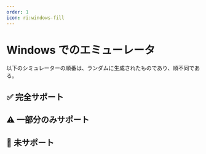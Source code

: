 ```yaml
---
order: 1
icon: ri:windows-fill
---
```


# Windows でのエミューレータ

以下のシミュレーターの順番は、ランダムに生成されたものであり、順不同である。

<script setup>
import MarkdownIt from 'markdown-it'
import MarkdownItAnchor from 'markdown-it-anchor'

const shuffleArray = (array) => {
    for (let i = array.length - 1; i > 0; i--) {
        const j = Math.floor(Math.random() * (i + 1));
        [array[i], array[j]] = [array[j], array[i]];
    }
    return array;
}

const fullySupport = shuffleArray([
    {
        name: 'Bluestacks 5',
        link: 'https://www.bluestacks.com/ja/index.html',
        note: 'サポートされています。エミュレーターの `設定` - `上位設定` で `Android Debug Bridge`をONにする必要があります。\n\n- ネットワーク環境が悪い場合は [オフラインパッケージ](https://support.bluestacks.com/hc/zh-tw/articles/4402611273485-BlueStacks-5-%E9%9B%A2%E7%B7%9A%E5%AE%89%E8%A3%9D%E7%A8%8B%E5%BC%8F)をダウンロードしてください。\n- adbポート番号が不規則に変化し続け、起動するたびに同じでない場合は、お使いのコンピュータが [Hyper-V](https://support.bluestacks.com/hc/ja/articles/4415238471053-BlueStacks-5-Hyper-V%E3%81%8C%E6%9C%89%E5%8A%B9%E3%81%AB%E3%81%AA%E3%81%A3%E3%81%A6%E3%81%84%E3%82%8BWindows-10%E3%81%A8Windows-11%E3%81%AB%E3%81%8A%E3%81%91%E3%82%8B%E3%82%B7%E3%82%B9%E3%83%86%E3%83%A0%E8%A6%81%E4%BB%B6)を有効にしている可能性があります，\nこのような状況に対して、MAAはポート番号を自動的に取得する小さなバックドアを提供しています。この機能がは動作しません/複数のエミュレータが必要/複数のエミュレータコアがインストールされているの場合は [よくある質問](../よくある質問.html#blue-stackエミュレータが起動するたびにポート番号が異なるhyper-v) を参照して変更してください。Hyper-V は管理者として実行されるため、エミュレーターの自動シャットダウンや接続の自動検出など、adb を伴わない操作でも MAA を管理者として実行する必要があります。',
    },
    {
        name: 'MuMu Player',
        link: 'https://www.mumuplayer.com/',
        note: 'サポートされています、[スクリーンショット強化モード](../connection.html#MuMu スクリーンショット強化モード)の追加サポートもある。 Hyper-Vとの互換性が確認されています。\n\n- “完了後にエミュレータを終了する”機能に異常が発生する場合がありますので、その場合はMuMu公式までご連絡ください。\n- 複数のインスタンスを開くには、MuMu Multiple OpenerのADBボタンから対応するインスタンスのポート情報を確認し、MAA設定-接続設定の接続アドレスのポート番号を対応するポートに変更する必要があります。',
    },
    {
        name: 'LDPlayer',
        link: 'https://www.ldplayer.net/',
        note: 'サポートされています、[スクリーンショット強化モード](../connection.html#LDPlayer スクリーンショット強化モード)の追加サポートもある。 Hyper-Vとの互換性が確認されています。\n\n- LDPlayer 9のインストーラーは、インストールプロセス中に自動的にHyper-Vをサイレントで無効にしますので、必要な場合は注意してください。',
    },
    {
        name: 'NOX',
        link: 'https://www.yeshen.com/',
        note: 'サポートされています。',
    },
    {
        name: 'Nemu',
        link: 'https://www.xyaz.cn/',
        note: 'サポートされていますが、テストはあまり行われていません。',
    },
]);

const partiallySupport = shuffleArray([
    {
        name: 'MuMu エミュレーター 6',
        link: 'https://mumu.163.com/update/win/',
        note: 'MAAは v5.1.0 以降サポートを終了し、NetEaseによるメンテナンスも2023年8月15日をもって終了しました。\n\n- 自動接続検出がサポートされなくなり、汎用接続設定を使用し、ADBパスと接続アドレスを手動で設定する必要があります。\n- `設定` - `接続設定` で `ADBを強制的に置き換える` を実行する必要があり、Minitouch、MaaTouchなどの効率的なタッチモードを使用できます。\n- MAAを管理者権限で実行しないと、「エミュレーター終了後に退出」関連機能を使用できません。\n- MuMu 6のデフォルトの奇妙な解像度はサポートされておらず、`1280x720`、`1920x1080` などの16:9比率に変更する必要があります。\n- MuMu 6のマルチ起動は同じADBポートを使用しているため、マルチ起動のMuMu 6はサポートされていません。',
    },
    {
        name: 'Windows Subsystem for Android™ (WSA)',
        link: 'https://learn.microsoft.com/ja-jp/windows/android/wsa/',
        note: 'MAAは v5.2.0 以降サポートを終了し、Microsoftによるメンテナンスも2025年3月5日をもって終了しました。\n\n- [カスタム接続](../詳細説明.html#カスタム接続) を使用する必要があります。\n- WSA 2204 以降（バージョン番号はサブシステム設定の `バージョン` の中にあります），接続設定は `一般モード`を利用します。\n- WSA 2203 あるいは旧版（バージョン番号はサブシステム設定の上にあります），接続設定は `古いバージョンの WSA`を利用します。\n- このソフトウェアは 720p 以上の解像度しかサポートしていないので \`16:9\` の比率に、できるだけウインドウサイズを近づけてください。（ディスプレイのサイズが 16:9 であれば， `F11` で直接フルスクリーンにできます）。\n- アークナイツが前面ウインドウにあることを確認し、同時に他のAndroidアプリを前面で起動していないか確認してください。そうでない場合、ゲームが一時停止したり、正しく認識されない可能性があります。。\n- WSAのスクリーンショットは白い画面で撮影されることが多く、認識に異常が生じるため、使用は推奨されません。',
    },
    {
        name: 'AVD',
        link: 'https://developer.android.com/studio/run/managing-avds',
        note: '理論的なサポートされています。\n\n- Android 10 以降、SELinux が`Enforcing`モードの場合、Minitouch は使用できません、別のタッチモードに切り替えてください。または SELinux を **一時的に** `Permissive`モードに切り替え。\n- AVD はデバッグ用に構築されており、ゲーム用に設計された他のエミュレーターを使用することをおすすめします。',
    },
    {
        name: 'Google Play ゲーム（開発者）',
        link: 'https://developer.android.com/games/playgames/emulator?hl=zh-cn',
        note: '理論上サポートされています。Hyper-Vを有効にし、Googleアカウントにログインする必要があります。\n\n- [カスタム接続](../connection.html)を使用して接続する必要があり、ADBポートは `6520` です。\n- Android 10以降のSELinuxポリシーにより、Minitouchは正常に動作しないため、他のタッチモードに切り替えてください。\n- エミュレーターを起動した後の初回接続は毎回失敗するため、`接続失敗後にADBプロセスを閉じて再起動する`をチェックする必要があります。',
    },
]);

const notSupport = shuffleArray([
    {
        name: 'Google Play Games',
        link: 'https://play.google.com/googleplaygames',
        note: 'サポートされていません。[消費者クライアント](https://developer.android.com/games/playgames/pg-emulator?hl=zh-cn#installing-game-consumer)は adb ポートを開きません。',
    },
]);

const md = new MarkdownIt();
md.use(MarkdownItAnchor);

const fullySupportHtml = md.render(fullySupport.map(simulator => `
### ✅ ${simulator.link ? `[${simulator.name}](${simulator.link})` : simulator.name}
${simulator.note}
`).join(''));
const partiallySupportHtml = md.render(partiallySupport.map(simulator => `
### ⚠️ ${simulator.link ? `[${simulator.name}](${simulator.link})` : simulator.name}
${simulator.note}
`).join(''));
const notSupportHtml = md.render(notSupport.map(simulator => `
### 🚫 ${simulator.link ? `[${simulator.name}](${simulator.link})` : simulator.name}
${simulator.note}
`).join(''));
</script>

## ✅ 完全サポート

<ClientOnly><div v-html="fullySupportHtml"></div></ClientOnly>

## ⚠️ 一部分のみサポート

<ClientOnly><div v-html="partiallySupportHtml"></div></ClientOnly>

## 🚫 未サポート

<ClientOnly><div v-html="notSupportHtml"></div></ClientOnly>
